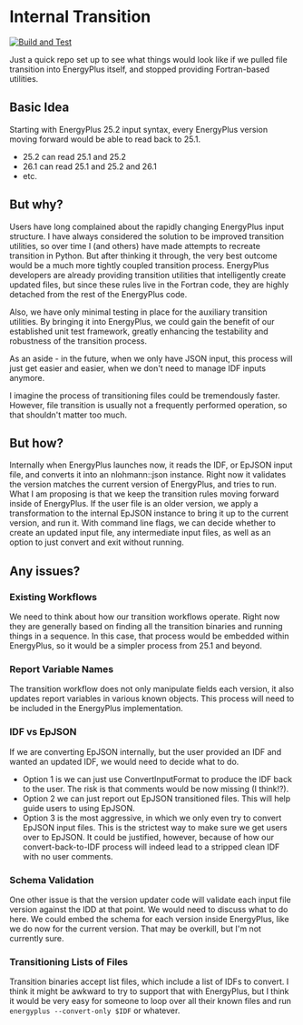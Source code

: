 # Internal Transition  

[![Build and Test](https://github.com/Myoldmopar/InternalTransition/actions/workflows/test_pull_requests.yml/badge.svg)](https://github.com/Myoldmopar/InternalTransition/actions/workflows/test_pull_requests.yml)

Just a quick repo set up to see what things would look like if we pulled file transition into EnergyPlus itself, and stopped providing Fortran-based utilities.

## Basic Idea

Starting with EnergyPlus 25.2 input syntax, every EnergyPlus version moving forward would be able to read back to 25.1.
 - 25.2 can read 25.1 and 25.2
 - 26.1 can read 25.1 and 25.2 and 26.1
 - etc.

## But why?

Users have long complained about the rapidly changing EnergyPlus input structure.
I have always considered the solution to be improved transition utilities, so over time I (and others) have made attempts to recreate transition in Python.
But after thinking it through, the very best outcome would be a much more tightly coupled transition process.
EnergyPlus developers are already providing transition utilities that intelligently create updated files, but since these rules live in the Fortran code, they are highly detached from the rest of the EnergyPlus code.

Also, we have only minimal testing in place for the auxiliary transition utilities.
By bringing it into EnergyPlus, we could gain the benefit of our established unit test framework, greatly enhancing the testability and robustness of the transition process.

As an aside - in the future, when we only have JSON input, this process will just get easier and easier, when we don't need to manage IDF inputs anymore.

I imagine the process of transitioning files could be tremendously faster.
However, file transition is usually not a frequently performed operation, so that shouldn't matter too much.

## But how?

Internally when EnergyPlus launches now, it reads the IDF, or EpJSON input file, and converts it into an nlohmann::json instance.
Right now it validates the version matches the current version of EnergyPlus, and tries to run.
What I am proposing is that we keep the transition rules moving forward inside of EnergyPlus.
If the user file is an older version, we apply a transformation to the internal EpJSON instance to bring it up to the current version, and run it.
With command line flags, we can decide whether to create an updated input file, any intermediate input files, as well as an option to just convert and exit without running.

## Any issues?

### Existing Workflows
We need to think about how our transition workflows operate.
Right now they are generally based on finding all the transition binaries and running things in a sequence.
In this case, that process would be embedded within EnergyPlus, so it would be a simpler process from 25.1 and beyond.

### Report Variable Names
The transition workflow does not only manipulate fields each version, it also updates report variables in various known objects.
This process will need to be included in the EnergyPlus implementation.

### IDF vs EpJSON
If we are converting EpJSON internally, but the user provided an IDF and wanted an updated IDF, we would need to decide what to do.
 - Option 1 is we can just use ConvertInputFormat to produce the IDF back to the user. The risk is that comments would be now missing (I think!?).
 - Option 2 we can just report out EpJSON transitioned files.  This will help guide users to using EpJSON. 
 - Option 3 is the most aggressive, in which we only even try to convert EpJSON input files.  This is the strictest way to make sure we get users over to EpJSON.  It could be justified, however, because of how our convert-back-to-IDF process will indeed lead to a stripped clean IDF with no user comments.

### Schema Validation
One other issue is that the version updater code will validate each input file version against the IDD at that point.
We would need to discuss what to do here.
We could embed the schema for each version inside EnergyPlus, like we do now for the current version.
That may be overkill, but I'm not currently sure.

### Transitioning Lists of Files
Transition binaries accept list files, which include a list of IDFs to convert.
I think it might be awkward to try to support that with EnergyPlus, but I think it would be very easy for someone to loop over all their known files and run `energyplus --convert-only $IDF` or whatever.
